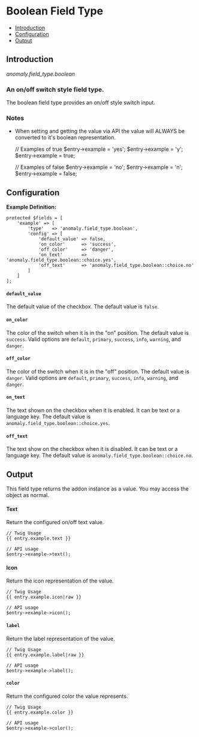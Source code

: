 # Boolean Field Type

- [Introduction](#introduction)
- [Configuration](#configuration)
- [Output](#output)


<a name="introduction"></a>
## Introduction

*anomaly.field_type.boolean*

### An on/off switch style field type.

The boolean field type provides an on/off style switch input.

### Notes

- When setting and getting the value via API the value will ALWAYS be converted to it's boolean representation.

    // Examples of true
    $entry->example = 'yes';
    $entry->example = 'y';
    $entry->example = true;
    
    // Examples of false
    $entry->example = 'no';
    $entry->example = 'n';
    $entry->example = false;


<a name="configuration"></a>
## Configuration

**Example Definition:**

    protected $fields = [
        'example' => [
            'type'   => 'anomaly.field_type.boolean',
            'config' => [
                'default_value' => false,
                'on_color'      => 'success',
                'off_color'     => 'danger',
                'on_text'       => 'anomaly.field_type.boolean::choice.yes',
                'off_text'      => 'anomaly.field_type.boolean::choice.no'
            ]
        ]
    ];

#### `default_value`

The default value of the checkbox. The default value is `false`.

#### `on_color`

The color of the switch when it is in the "on" position. The default value is `success`. Valid options are `default`, `primary`, `success`, `info`, `warning`, and `danger`.

#### `off_color`

The color of the switch when it is in the "off" position. The default value is `danger`. Valid options are `default`, `primary`, `success`, `info`, `warning`, and `danger`.

#### `on_text`

The text shown on the checkbox when it is enabled. It can be text or a language key. The default value is `anomaly.field_type.boolean::choice.yes`.

#### `off_text`

The text show on the checkbox when it is disabled. It can be text or a language key. The default value is `anomaly.field_type.boolean::choice.no`.


<a name="output"></a>
## Output

This field type returns the addon instance as a value. You may access the object as normal.

#### Text

Return the configured on/off text value.

    // Twig Usage
    {{ entry.example.text }}
    
    // API usage
    $entry->example->text();

#### Icon

Return the icon representation of the value.

    // Twig Usage
    {{ entry.example.icon|raw }}
    
    // API usage
    $entry->example->icon();

#### `label`

Return the label representation of the value.

    // Twig Usage
    {{ entry.example.label|raw }}
    
    // API usage
    $entry->example->label();

#### `color`

Return the configured color the value represents.

    // Twig Usage
    {{ entry.example.color }}
    
    // API usage
    $entry->example->color();
